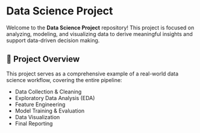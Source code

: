# Data Science Project

Welcome to the **Data Science Project** repository! This project is focused on analyzing, modeling, and visualizing data to derive meaningful insights and support data-driven decision making.

## 🚀 Project Overview

This project serves as a comprehensive example of a real-world data science workflow, covering the entire pipeline:

- Data Collection & Cleaning  
- Exploratory Data Analysis (EDA)  
- Feature Engineering  
- Model Training & Evaluation  
- Data Visualization  
- Final Reporting

